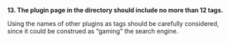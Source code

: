 **13. The plugin page in the directory should include no more than 12 tags.**

Using the names of other plugins as tags should be carefully considered, since it could be construed as “gaming” the search engine.
